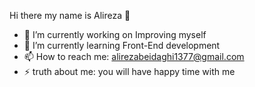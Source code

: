  Hi there my name is Alireza 👋
- 🔭 I’m currently working on Improving myself
- 🌱 I’m currently learning Front-End development
- 📫 How to reach me: alirezabeidaghi1377@gmail.com
- ⚡ truth about me: you will have happy time with me 

